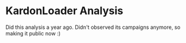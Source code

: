 # KardonLoader Analysis
Did this analysis a year ago. Didn't observed its campaigns anymore, so making it public now :) 
